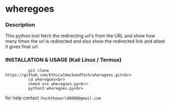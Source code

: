 # wheregoes
### Description
   This python tool fetch the redirecting url's from the URL and show how many times the url is redirected and also show the redirected link and atlast it gives final url.

### INSTALLATION & USAGE (Kali Linux / Termux)
 ```
           git clone https://github.com/EthicalHackandTech/wherwgoes.git<br>
           cd wheregoes<br>
           chmod u+x wheregoes.py<br>
           python3 wheregoes.py<br>
```
 for help contact :``` hacktheworld8080@gmail.com ```
